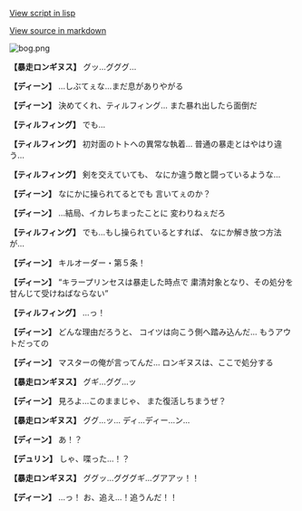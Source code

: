 [View script in lisp](../scripts/1350101.txt)

[View source in markdown](1350101.md)

![bog.png](../images/backgrounds/bog.png)

**【暴走ロンギヌス】**
グッ…グググ…

**【ディーン】**
…しぶてぇな…まだ息がありやがる

**【ディーン】**
決めてくれ、ティルフィング…
また暴れ出したら面倒だ

**【ティルフィング】**
でも…

**【ティルフィング】**
初対面のトトへの異常な執着…
普通の暴走とはやはり違う…

**【ティルフィング】**
剣を交えていても、
なにか違う敵と闘っているような…

**【ディーン】**
なにかに操られてるとでも
言いてぇのか？

**【ディーン】**
…結局、イカレちまったことに
変わりねぇだろ

**【ティルフィング】**
でも…もし操られているとすれば、
なにか解き放つ方法が…

**【ディーン】**
キルオーダー・第５条！

**【ディーン】**
“キラープリンセスは暴走した時点で
粛清対象となり、その処分を
甘んじて受けねばならない”

**【ティルフィング】**
…っ！

**【ディーン】**
どんな理由だろうと、
コイツは向こう側へ踏み込んだ…
もうアウトだっての

**【ディーン】**
マスターの俺が言ってんだ…
ロンギヌスは、ここで処分する

**【暴走ロンギヌス】**
グギ…ググ…ッ

**【ディーン】**
見ろよ…このままじゃ、
また復活しちまうぜ？

**【暴走ロンギヌス】**
ググ…ッ…
ディ…ディー…ン…

**【ディーン】**
あ！？

**【デュリン】**
しゃ、喋った…！？

**【暴走ロンギヌス】**
ググッ…グググギ…グアアッ！！

**【ディーン】**
…っ！
お、追え…！追うんだ！！